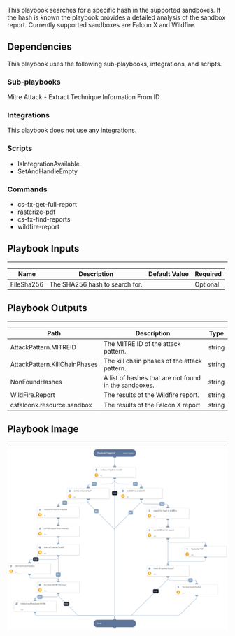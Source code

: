 This playbook searches for a specific hash in the supported sandboxes. If the hash is known the playbook provides a detailed analysis of the sandbox report. Currently supported sandboxes are Falcon X and Wildfire. 

## Dependencies
This playbook uses the following sub-playbooks, integrations, and scripts.

### Sub-playbooks
Mitre Attack - Extract Technique Information From ID

### Integrations
This playbook does not use any integrations.

### Scripts
* IsIntegrationAvailable
* SetAndHandleEmpty

### Commands
* cs-fx-get-full-report
* rasterize-pdf
* cs-fx-find-reports
* wildfire-report

## Playbook Inputs
---

| **Name** | **Description** | **Default Value** | **Required** |
| --- | --- | --- | --- |
| FileSha256 | The SHA256 hash to search for. |  | Optional |

## Playbook Outputs
---

| **Path** | **Description** | **Type** |
| --- | --- | --- |
| AttackPattern.MITREID | The MITRE ID of the attack pattern. | string |
| AttackPattern.KillChainPhases | The kill chain phases of the attack pattern. | string |
| NonFoundHashes | A list of hashes that are not found in the sandboxes. | string |
| WildFire.Report | The results of the Wildfire report. | string |
| csfalconx.resource.sandbox | The results of the Falcon X report. | string |

## Playbook Image
---
![Search For Hash In Sandbox - Generic](../doc_files/Search_For_Hash_In_Sandbox_-_Generic.png)
